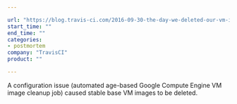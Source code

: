 ```yaml
---

url: "https://blog.travis-ci.com/2016-09-30-the-day-we-deleted-our-vm-images/"
start_time: ""
end_time: ""
categories:
- postmortem
company: "TravisCI"
product: ""

---
```


A configuration issue (automated age-based Google Compute Engine VM image cleanup job) caused stable base VM images to be deleted.
